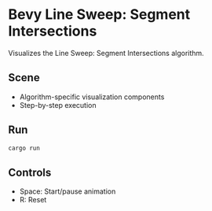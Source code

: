 # Bevy Line Sweep: Segment Intersections

Visualizes the Line Sweep: Segment Intersections algorithm.

## Scene
- Algorithm-specific visualization components
- Step-by-step execution

## Run
```bash
cargo run
```

## Controls
- Space: Start/pause animation
- R: Reset
